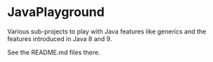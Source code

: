 # JavaPlayground
Various sub-projects to play with Java features like generics and the features introduced in Java 8 and 9.

See the README.md files there.
